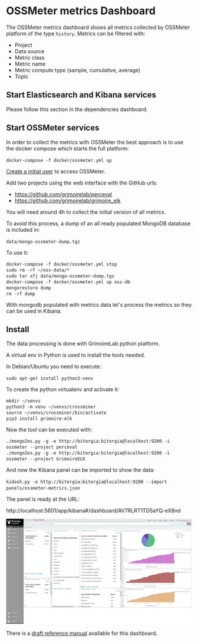# OSSMeter metrics Dashboard

The OSSMeter metrics dashboard shows all metrics collected by OSSMeter platform of the type `history`. Metrics can be filtered with:

* Project
* Data source
* Metric class
* Metric name
* Metric compute type (sample, cumulative, average)
* Topic


## Start Elasticsearch and Kibana services

Please follow this section in the dependencies dashboard.

## Start OSSMeter services

In order to collect the metrics with OSSMeter the best approach is to
use the docker compose which starts the full platform:

`docker-compose -f docker/ossmeter.yml up`

[Create a initial user](https://github.com/ossmeter/ossmeter/wiki/FAQ#adding-the-first-user-in-the-local-web-application) to access OSSMeter.

Add two projects using the web interface with the GitHub urls:

* https://github.com/grimoirelab/perceval
* https://github.com/grimoirelab/grimoire_elk

You will need around 4h to collect the initial version of all metrics.

To avoid this process, a dump of an all ready populated MongoDB database is included in:

`data/mongo-ossmeter-dump.tgz`

To use it:

```
docker-compose -f docker/ossmeter.yml stop
sudo rm -rf ~/oss-data/*
sudo tar xfj data/mongo-ossmeter-dump.tgz
docker-compose -f docker/ossmeter.yml up oss-db
mongorestore dump
rm -rf dump
```

With mongodb populated with metrics data let's process the metrics so they
can be used in Kibana.


## Install

The data processing is done with GrimoireLab python platform.

A virtual env in Python is used to install the tools needed.

In Debian/Ubuntu you need to execute:

`sudo apt-get install python3-venv`

To create the python virtualenv and activate it:

```
mkdir ~/venvs
python3 -m venv ~/venvs/crossminer
source ~/venvs/crossminer/bin/activate
pip3 install grimoire-elk
```



Now the tool can be executed with:

```
./mongo2es.py -g -e http://bitergia:bitergia@localhost:9200 -i ossmeter --project perceval
./mongo2es.py -g -e http://bitergia:bitergia@localhost:9200 -i ossmeter --project GrimoireELK
```

And now the Kibana panel can be imported to show the data:

`kidash.py -e http://bitergia:bitergia@localhost:9200 --import panels/ossmeter-metrics.json`

The panel is ready at the URL:

http://localhost:5601/app/kibana#/dashboard/AV7RLRT1TD5aYQ-eX8nd

![](screenshot.png?raw=true)

There is a [draft reference manual](https://docs.google.com/document/d/1OJj6WNgAsR9UvWGOThIoyjucSMNH55B88qQ8e52NPVY/edit?usp=sharing) available for this dashboard.

